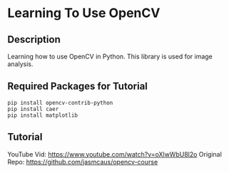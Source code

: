 # Learning To Use OpenCV

## Description
Learning how to use OpenCV in Python. This library is used for image analysis.

## Required Packages for Tutorial
```
pip install opencv-contrib-python
pip install caer
pip install matplotlib
```

## Tutorial
YouTube Vid: https://www.youtube.com/watch?v=oXlwWbU8l2o
Original Repo: https://github.com/jasmcaus/opencv-course
